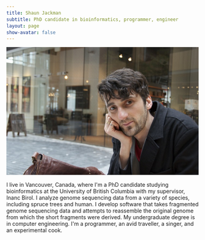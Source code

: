 ```yaml
---
title: Shaun Jackman
subtitle: PhD candidate in bioinformatics, programmer, engineer
layout: page
show-avatar: false
---
```


![Shaun Jackman](/img/shaun-jackman.jpg)

I live in Vancouver, Canada, where I'm a PhD candidate studying bioinformatics at the University of British Columbia with my supervisor, Inanc Birol. I analyze genome sequencing data from a variety of species, including spruce trees and human. I develop software that takes fragmented genome sequencing data and attempts to reassemble the original genome from which the short fragments were derived. My undergraduate degree is in computer engineering. I'm a programmer, an avid traveller, a singer, and an experimental cook.
